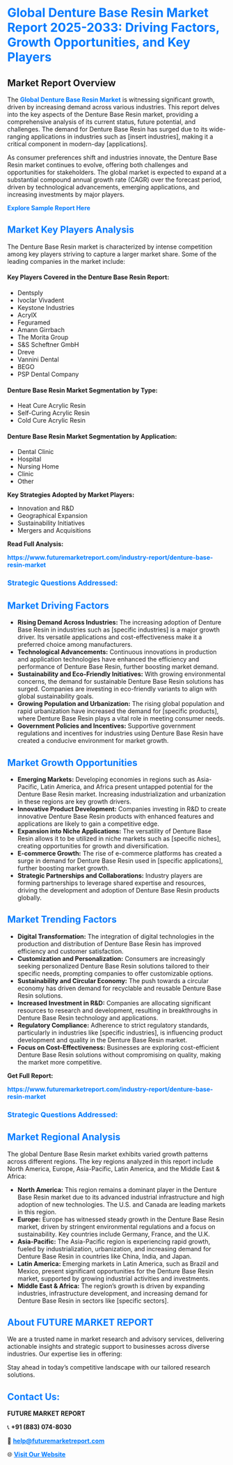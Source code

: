 <h1 style="color: #007BFF;">Global Denture Base Resin Market Report 2025-2033: Driving Factors, Growth Opportunities, and Key Players</h1>

<section id="overview">
<h2>Market Report Overview</h2>
<p>The <a href="https://www.futuremarketreport.com/industry-report/denture-base-resin-market" style="color: #007BFF; text-decoration: none;"><strong>Global Denture Base Resin Market</strong></a> is witnessing significant growth, driven by increasing demand across various industries. This report delves into the key aspects of the Denture Base Resin market, providing a comprehensive analysis of its current status, future potential, and challenges. The demand for Denture Base Resin has surged due to its wide-ranging applications in industries such as [insert industries], making it a critical component in modern-day [applications].</p>
<p>As consumer preferences shift and industries innovate, the Denture Base Resin market continues to evolve, offering both challenges and opportunities for stakeholders. The global market is expected to expand at a substantial compound annual growth rate (CAGR) over the forecast period, driven by technological advancements, emerging applications, and increasing investments by major players.</p>
</section>

<section id="overview">
<p><a href="https://www.futuremarketreport.com/request-sample/reportId=91416" style="color: #007BFF; text-decoration: none;"><strong>Explore Sample Report Here</strong></a></p>
</section>

<section id="key-players">
<h2 style="color: #007BFF;">Market Key Players Analysis</h2>
<p>The Denture Base Resin market is characterized by intense competition among key players striving to capture a larger market share. Some of the leading companies in the market include:</p>
<h4>Key Players Covered in the Denture Base Resin Report:</h4>
<ul><li>Dentsply</li><li>Ivoclar Vivadent</li><li>Keystone Industries</li><li>AcrylX</li><li>Feguramed</li><li>Amann Girrbach</li><li>The Morita Group</li><li>S&amp;S Scheftner GmbH</li><li>Dreve</li><li>Vannini Dental</li><li>BEGO</li><li>PSP Dental Company</li></ul>
<h4>Denture Base Resin Market Segmentation by Type:</h4>
<ul><li>Heat Cure Acrylic Resin</li><li>Self-Curing Acrylic Resin</li><li>Cold Cure Acrylic Resin</li></ul>

<h4>Denture Base Resin Market Segmentation by Application:</h4>
<ul><li>Dental Clinic</li><li>Hospital</li><li>Nursing Home</li><li>Clinic</li><li>Other</li></ul>
<p><strong>Key Strategies Adopted by Market Players:</strong></p>
<ul>
<li>Innovation and R&D</li>
<li>Geographical Expansion</li>
<li>Sustainability Initiatives</li>
<li>Mergers and Acquisitions</li>
</ul>
</section>

<section>
<p><strong>Read Full Analysis: </strong></p><a href="https://www.futuremarketreport.com/industry-report/denture-base-resin-market" style="color: #007BFF; text-decoration: none;"><strong>https://www.futuremarketreport.com/industry-report/denture-base-resin-market</strong></a>
<h3 style="color: #007BFF;">Strategic Questions Addressed:</h3>
</section>

<section id="driving-factors">
<h2 style="color: #007BFF;">Market Driving Factors</h2>
<ul>
<li><strong>Rising Demand Across Industries:</strong> The increasing adoption of Denture Base Resin in industries such as [specific industries] is a major growth driver. Its versatile applications and cost-effectiveness make it a preferred choice among manufacturers.</li>
<li><strong>Technological Advancements:</strong> Continuous innovations in production and application technologies have enhanced the efficiency and performance of Denture Base Resin, further boosting market demand.</li>
<li><strong>Sustainability and Eco-Friendly Initiatives:</strong> With growing environmental concerns, the demand for sustainable Denture Base Resin solutions has surged. Companies are investing in eco-friendly variants to align with global sustainability goals.</li>
<li><strong>Growing Population and Urbanization:</strong> The rising global population and rapid urbanization have increased the demand for [specific products], where Denture Base Resin plays a vital role in meeting consumer needs.</li>
<li><strong>Government Policies and Incentives:</strong> Supportive government regulations and incentives for industries using Denture Base Resin have created a conducive environment for market growth.</li>
</ul>
</section>

<section id="growth-opportunities">
<h2 style="color: #007BFF;">Market Growth Opportunities</h2>
<ul>
<li><strong>Emerging Markets:</strong> Developing economies in regions such as Asia-Pacific, Latin America, and Africa present untapped potential for the Denture Base Resin market. Increasing industrialization and urbanization in these regions are key growth drivers.</li>
<li><strong>Innovative Product Development:</strong> Companies investing in R&D to create innovative Denture Base Resin products with enhanced features and applications are likely to gain a competitive edge.</li>
<li><strong>Expansion into Niche Applications:</strong> The versatility of Denture Base Resin allows it to be utilized in niche markets such as [specific niches], creating opportunities for growth and diversification.</li>
<li><strong>E-commerce Growth:</strong> The rise of e-commerce platforms has created a surge in demand for Denture Base Resin used in [specific applications], further boosting market growth.</li>
<li><strong>Strategic Partnerships and Collaborations:</strong> Industry players are forming partnerships to leverage shared expertise and resources, driving the development and adoption of Denture Base Resin products globally.</li>
</ul>
</section>

<section id="trending-factors">
<h2 style="color: #007BFF;">Market Trending Factors</h2>
<ul>
<li><strong>Digital Transformation:</strong> The integration of digital technologies in the production and distribution of Denture Base Resin has improved efficiency and customer satisfaction.</li>
<li><strong>Customization and Personalization:</strong> Consumers are increasingly seeking personalized Denture Base Resin solutions tailored to their specific needs, prompting companies to offer customizable options.</li>
<li><strong>Sustainability and Circular Economy:</strong> The push towards a circular economy has driven demand for recyclable and reusable Denture Base Resin solutions.</li>
<li><strong>Increased Investment in R&D:</strong> Companies are allocating significant resources to research and development, resulting in breakthroughs in Denture Base Resin technology and applications.</li>
<li><strong>Regulatory Compliance:</strong> Adherence to strict regulatory standards, particularly in industries like [specific industries], is influencing product development and quality in the Denture Base Resin market.</li>
<li><strong>Focus on Cost-Effectiveness:</strong> Businesses are exploring cost-efficient Denture Base Resin solutions without compromising on quality, making the market more competitive.</li>
</ul>
</section>

<section>
<p><strong>Get Full Report: </strong></p><a href="https://www.futuremarketreport.com/industry-report/denture-base-resin-market" style="color: #007BFF; text-decoration: none;"><strong>https://www.futuremarketreport.com/industry-report/denture-base-resin-market</strong></a>
<h3 style="color: #007BFF;">Strategic Questions Addressed:</h3>
</section>


<section id="regional-analysis">
<h2 style="color: #007BFF;">Market Regional Analysis</h2>
<p>The global Denture Base Resin market exhibits varied growth patterns across different regions. The key regions analyzed in this report include North America, Europe, Asia-Pacific, Latin America, and the Middle East & Africa:</p>
<ul>
<li><strong>North America:</strong> This region remains a dominant player in the Denture Base Resin market due to its advanced industrial infrastructure and high adoption of new technologies. The U.S. and Canada are leading markets in this region.</li>
<li><strong>Europe:</strong> Europe has witnessed steady growth in the Denture Base Resin market, driven by stringent environmental regulations and a focus on sustainability. Key countries include Germany, France, and the U.K.</li>
<li><strong>Asia-Pacific:</strong> The Asia-Pacific region is experiencing rapid growth, fueled by industrialization, urbanization, and increasing demand for Denture Base Resin in countries like China, India, and Japan.</li>
<li><strong>Latin America:</strong> Emerging markets in Latin America, such as Brazil and Mexico, present significant opportunities for the Denture Base Resin market, supported by growing industrial activities and investments.</li>
<li><strong>Middle East & Africa:</strong> The region’s growth is driven by expanding industries, infrastructure development, and increasing demand for Denture Base Resin in sectors like [specific sectors].</li>
</ul>
</section>

<footer>
<h2 style="color: #007BFF;">About FUTURE MARKET REPORT</h2>
<p>We are a trusted name in market research and advisory services, delivering actionable insights and strategic support to businesses across diverse industries. Our expertise lies in offering:</p>

<p>Stay ahead in today’s competitive landscape with our tailored research solutions.</p>

<h2 style="color: #007BFF;">Contact Us:</h2>
<p><strong>FUTURE MARKET REPORT</strong></p>
<p>📞 <strong>+91 (883) 074-8030</strong></p>
<p>📧 <strong><a href="mailto:help@futuremarketreport.com" style="color: #007BFF;">help@futuremarketreport.com</a></strong></p>
<p>🌐 <strong><a href="https://www.futuremarketreport.com/" style="color: #007BFF;">Visit Our Website</a></strong></p>
</footer>